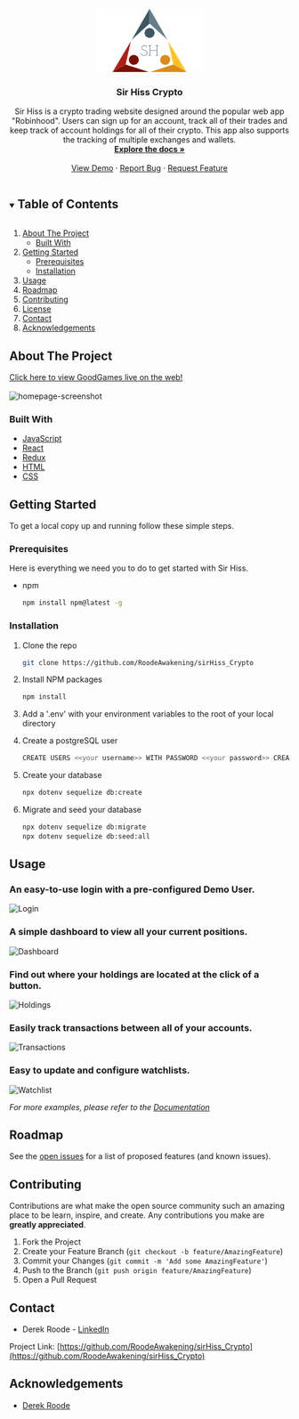 

<!-- PROJECT SHIELDS -->
<!--
*** I'm using markdown "reference style" links for readability.
*** Reference links are enclosed in brackets [ ] instead of parentheses ( ).
*** See the bottom of this document for the declaration of the reference variables
*** for contributors-url, forks-url, etc. This is an optional, concise syntax you may use.
*** https://www.markdownguide.org/basic-syntax/#reference-style-links
-->




<!-- PROJECT LOGO -->
<br />
<p align="center">
  <a href="https://github.com/RoodeAwakening/sirHiss_Crypto">
    <img src="frontend/public/images/logo_transparent.png" alt="Logo" width="" height="">
  </a>

  <h3 align="center">Sir Hiss Crypto </h3>

  <p align="center">
    Sir Hiss is a crypto trading website designed around the popular web app "Robinhood". Users can sign up for an account, track all of their trades and keep track of account holdings for all of their crypto. This app also supports the tracking of multiple exchanges and wallets.
    <br />
    <a href="https://github.com/RoodeAwakening/sirHiss_Crypto"><strong>Explore the docs »</strong></a>
    <br />
    <br />
    <a href="https://sirhiss-crypto.herokuapp.com/">View Demo</a>
    ·
    <a href="https://github.com/RoodeAwakening/sirHiss_Crypto/issues">Report Bug</a>
    ·
    <a href="https://github.com/RoodeAwakening/sirHiss_Crypto/issues">Request Feature</a>
  </p>
</p>



<!-- TABLE OF CONTENTS -->
<details open="open">
  <summary><h2 style="display: inline-block">Table of Contents</h2></summary>
  <ol>
    <li>
      <a href="#about-the-project">About The Project</a>
      <ul>
        <li><a href="#built-with">Built With</a></li>
      </ul>
    </li>
    <li>
      <a href="#getting-started">Getting Started</a>
      <ul>
        <li><a href="#prerequisites">Prerequisites</a></li>
        <li><a href="#installation">Installation</a></li>
      </ul>
    </li>
    <li><a href="#usage">Usage</a></li>
    <li><a href="#roadmap">Roadmap</a></li>
    <li><a href="#contributing">Contributing</a></li>
    <li><a href="#license">License</a></li>
    <li><a href="#contact">Contact</a></li>
    <li><a href="#acknowledgements">Acknowledgements</a></li>
  </ol>
</details>



<!-- ABOUT THE PROJECT -->
## About The Project

[Click here to view GoodGames live on the web!](https://sirhiss-crypto.herokuapp.com/)
<br>
</br>
![homepage-screenshot](########)




### Built With

* [JavaScript]()
* [React]()
* [Redux]()
* [HTML]()
* [CSS]()



<!-- GETTING STARTED -->
## Getting Started

To get a local copy up and running follow these simple steps.

### Prerequisites

Here is everything we need you to do to get started with Sir Hiss.
* npm
  ```sh
  npm install npm@latest -g
  ```

### Installation

1. Clone the repo
   ```sh
   git clone https://github.com/RoodeAwakening/sirHiss_Crypto
   ```
2. Install NPM packages
   ```sh
   npm install
   ```
3. Add a '.env' with your environment variables to the root of your local directory

4. Create a postgreSQL user
    ```sh
    CREATE USERS <<your username>> WITH PASSWORD <<your password>> CREATEDB
    ```
5. Create your database
    ```sh
    npx dotenv sequelize db:create
    ```
6. Migrate and seed your database
    ```sh
    npx dotenv sequelize db:migrate
    npx dotenv sequelize db:seed:all
    ```

<!-- USAGE EXAMPLES -->
## Usage
### An easy-to-use login with a pre-configured Demo User.
![Login](####)
### A simple dashboard to view all your current positions.
![Dashboard](####)
### Find out where your holdings are located at the click of a button.
![Holdings](####)
### Easily track transactions between all of your accounts.
![Transactions](####)
### Easy to update and configure watchlists.
![Watchlist](####)

_For more examples, please refer to the [Documentation](https://github.com/RoodeAwakening/sirHiss_Crypto/wiki)_



<!-- ROADMAP -->
## Roadmap

See the [open issues](https://github.com/RoodeAwakening/sirHiss_Crypto/issues) for a list of proposed features (and known issues).



<!-- CONTRIBUTING -->
## Contributing

Contributions are what make the open source community such an amazing place to be learn, inspire, and create. Any contributions you make are **greatly appreciated**.

1. Fork the Project
2. Create your Feature Branch (`git checkout -b feature/AmazingFeature`)
3. Commit your Changes (`git commit -m 'Add some AmazingFeature'`)
4. Push to the Branch (`git push origin feature/AmazingFeature`)
5. Open a Pull Request





<!-- CONTACT -->
## Contact

* Derek Roode - [LinkedIn](https://www.linkedin.com/in/derek-roode-9014a796/)


Project Link: [https://github.com/RoodeAwakening/sirHiss_Crypto](https://github.com/RoodeAwakening/sirHiss_Crypto)


<!-- ACKNOWLEDGEMENTS -->
## Acknowledgements

* [Derek Roode](https://github.com/RoodeAwakening)

